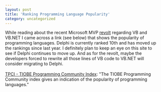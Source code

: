 ```yaml
---
layout: post
title: 'Ranking Programming Language Popularity'
category: uncategorized
---
```


While reading about the recent Microsoft MVP <a href="http://rblevin.blogspot.com/2005/03/microsoft-mvps-revolt.html">revolt</a> regarding VB and VB.NET I came across a link (see below) that shows the popularity of programming languages.  Delphi is currently ranked 10th and has moved up the rankings since last year.  I definitely plan to keep an eye on this site to see if Delphi continues to move up.  And as for the revolt, maybe the developers forced to rewrite all those lines of VB code to VB.NET will consider migrating to Delphi.
<br />
<br /><a href="http://www.tiobe.com/tpci.htm">TPCI - TIOBE Programming Community Index</a>: "The TIOBE Programming Community index gives an indication of the popularity of programming languages."
